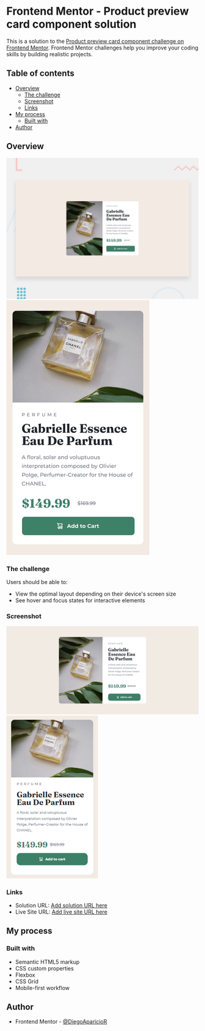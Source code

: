 # Frontend Mentor - Product preview card component solution

This is a solution to the [Product preview card component challenge on Frontend Mentor](https://www.frontendmentor.io/challenges/product-preview-card-component-GO7UmttRfa). Frontend Mentor challenges help you improve your coding skills by building realistic projects. 

## Table of contents

- [Overview](#overview)
  - [The challenge](#the-challenge)
  - [Screenshot](#screenshot)
  - [Links](#links)
- [My process](#my-process)
  - [Built with](#built-with)
- [Author](#author)


## Overview

![](./design/desktop-preview.jpg)
![](./design/mobile-design.jpg)

### The challenge

Users should be able to:

- View the optimal layout depending on their device's screen size
- See hover and focus states for interactive elements

### Screenshot

![](./design/screenshot-desktop.png)
![](./design/screenshot-mobile.png)


### Links

- Solution URL: [Add solution URL here](https://your-solution-url.com)
- Live Site URL: [Add live site URL here](https://your-live-site-url.com)

## My process

### Built with

- Semantic HTML5 markup
- CSS custom properties
- Flexbox
- CSS Grid
- Mobile-first workflow

## Author

- Frontend Mentor - [@DiegoAparicioR](https://www.frontendmentor.io/profile/DiegoAparicioR)


